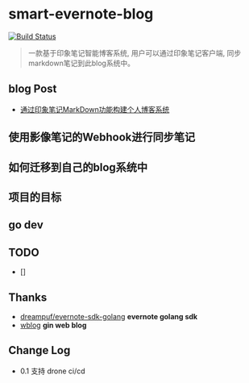 # smart-evernote-blog

[![Build Status](http://www.double1996.com:8001/api/badges/Double1996/smart-evernote-blog/status.svg?ref=refs/heads/master)](http://www.double1996.com:8001/Double1996/smart-evernote-blog)
> 一款基于印象笔记智能博客系统, 用户可以通过印象笔记客户端, 同步markdown笔记到此blog系统中。

## blog Post

- [通过印象笔记MarkDown功能构建个人博客系统]()



## 使用影像笔记的Webhook进行同步笔记


## 如何迁移到自己的blog系统中



## 项目的目标


## go dev

## TODO
- [] 

## Thanks

- [dreampuf/evernote-sdk-golang](https://github.com/dreampuf/evernote-sdk-golang) **evernote golang sdk**
- [wblog](http://67.216.221.42/)  **gin web blog**

## Change Log

- 0.1 支持 drone ci/cd 

